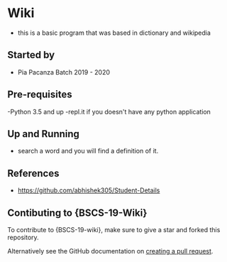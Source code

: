 # Wiki

- this is a basic program that was based in dictionary and wikipedia

## Started by
- Pia Pacanza Batch 2019 - 2020

## Pre-requisites
-Python 3.5 and up
-repl.it if you doesn't have any python application

## Up and Running
- search a word and you will find a definition of it.

## References
-  https://github.com/abhishek305/Student-Details
## Contibuting to {BSCS-19-Wiki}
To contribute to {BSCS-19-wiki}, make sure to give a star and forked this repository.

Alternatively see the GitHub documentation on [creating a pull request](https://help.github.com/en/github/collaborating-with-issues-and-pull-requests/creating-a-pull-request).